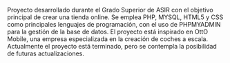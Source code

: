 Proyecto desarrollado durante el Grado Superior de ASIR con el objetivo principal de crear una tienda online. Se emplea PHP, MYSQL, HTML5 y CSS como principales lenguajes de programación, con el uso de PHPMYADMIN para la gestión de la base de datos. El proyecto está inspirado en OttO Mobile, una empresa especializada en la creación de coches a escala. Actualmente el proyecto está terminado, pero se contempla la posibilidad de futuras actualizaciones.
